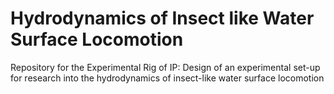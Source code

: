 # Hydrodynamics of Insect like Water Surface Locomotion
 Repository for the Experimental Rig of IP: Design of an experimental set-up for research into the hydrodynamics of insect-like water surface locomotion
